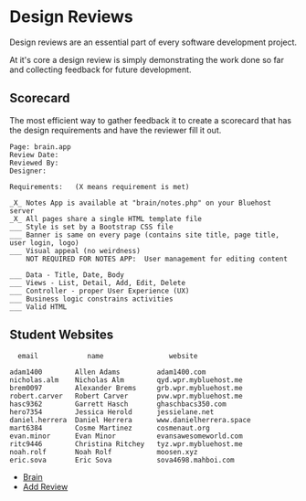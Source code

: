 # Design Reviews

Design reviews are an essential part of every software development project.

At it's core a design review is simply demonstrating the work done so far and
collecting feedback for future development.


## Scorecard

The most efficient way to gather feedback it to create a scorecard that has
the design requirements and have the reviewer fill it out.

    Page: brain.app
    Review Date: 
    Reviewed By:
    Designer:

    Requirements:   (X means requirement is met)

    _X_ Notes App is available at "brain/notes.php" on your Bluehost server
    _X_ All pages share a single HTML template file
    ___ Style is set by a Bootstrap CSS file
    ___ Banner is same on every page (contains site title, page title, user login, logo)
    ___ Visual appeal (no weirdness)
        NOT REQUIRED FOR NOTES APP:  User management for editing content

    ___ Data - Title, Date, Body
    ___ Views - List, Detail, Add, Edit, Delete
    ___ Controller - proper User Experience (UX)
    ___ Business logic constrains activities
    ___ Valid HTML


## Student Websites

      email            name                website

    adam1400        Allen Adams         adam1400.com
    nicholas.alm    Nicholas Alm        qyd.wpr.mybluehost.me
    brem0097        Alexander Brems     grb.wpr.mybluehost.me
    robert.carver   Robert Carver       pvw.wpr.mybluehost.me
    hasc9362        Garrett Hasch       ghaschbacs350.com
    hero7354        Jessica Herold      jessielane.net
    daniel.herrera  Daniel Herrera      www.danielherrera.space
    mart6384        Cosme Martinez      cosmenaut.org
    evan.minor      Evan Minor          evansawesomeworld.com
    ritc9446        Christina Ritchey   tyz.wpr.mybluehost.me
    noah.rolf       Noah Rolf           moosen.xyz
    eric.sova       Eric Sova           sova4698.mahboi.com

* [Brain](index.php)
* [Add Review](review.php?action=add)
